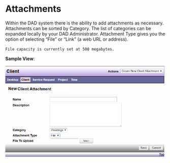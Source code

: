 # Attachments

Within the DAD system there is the ability to add attachments as necessary. Attachments can be sorted by Category. The list of categories can be expanded locally by your DAD Administrator. Attachment Type gives you the option of selecting “File” or “Link” (a web URL or address).

```admonish note
File capacity is currently set at 500 megabytes.
```

**Sample View**:

![Attachments](images/attachment.png)